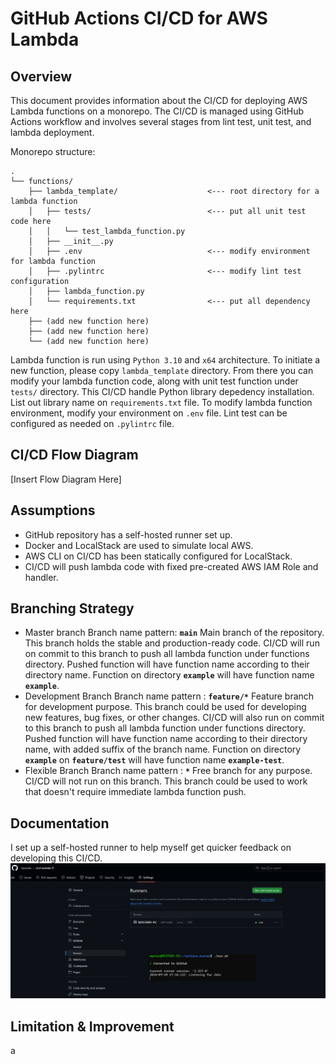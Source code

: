 # GitHub Actions CI/CD for AWS Lambda

## Overview
This document provides information about the CI/CD for deploying AWS Lambda functions on a monorepo. The CI/CD is managed using GitHub Actions workflow and involves several stages from lint test, unit test, and lambda deployment.

Monorepo structure:
```
.
└── functions/
    ├── lambda_template/                    <--- root directory for a lambda function
    │   ├── tests/                          <--- put all unit test code here
    │   │   └── test_lambda_function.py
    │   ├── __init__.py
    │   ├── .env                            <--- modify environment for lambda function
    │   ├── .pylintrc                       <--- modify lint test configuration
    │   ├── lambda_function.py
    │   └── requirements.txt                <--- put all dependency here
    ├── (add new function here)
    ├── (add new function here)
    └── (add new function here)
```

Lambda function is run using `Python 3.10` and `x64` architecture. To initiate a new function, please copy `lambda_template` directory. From there you can modify your lambda function code, along with unit test function under `tests/` directory.
This CI/CD handle Python library depedency installation. List out library name on `requirements.txt` file.
To modify lambda function environment, modify your environment on `.env` file.
Lint test can be configured as needed on `.pylintrc` file.

## CI/CD Flow Diagram
[Insert Flow Diagram Here]

## Assumptions
- GitHub repository has a self-hosted runner set up.
- Docker and LocalStack are used to simulate local AWS.
- AWS CLI on CI/CD has been statically configured for LocalStack.
- CI/CD will push lambda code with fixed pre-created AWS IAM Role and handler.

## Branching Strategy
- Master branch
Branch name pattern: **`main`**
Main branch of the repository. This branch holds the stable and production-ready code.
CI/CD will run on commit to this branch to push all lambda function under functions directory.
Pushed function will have function name according to their directory name.
Function on directory **`example`** will have function name **`example`**.
- Development Branch
Branch name pattern : **`feature/*`**
Feature branch for development purpose. This branch could be used for developing new features, bug fixes, or other changes.
CI/CD will also run on commit to this branch to push all lambda function under functions directory.
Pushed function will have function name according to their directory name, with added suffix of the branch name.
Function on directory **`example`** on **`feature/test`** will have function name **`example-test`**.
- Flexible Branch
Branch name pattern : **`*`**
Free branch for any purpose. CI/CD will not run on this branch. This branch could be used to work that doesn't require immediate lambda function push.

## Documentation
I set up a self-hosted runner to help myself get quicker feedback on developing this CI/CD.
![](images/runner.jpg)


## Limitation & Improvement
a